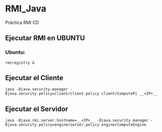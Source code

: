 # RMI_Java
Práctica RMI CD

## Ejecutar RMI en UBUNTU

### Ubuntu:
	rmiregistry &

## Ejecutar el Cliente

	java -Djava.security.manager -Djava.security.policy=client/client.policy client/ComputePi __<IP>__

## Ejecutar el Servidor

	java -Djava.rmi.server.hostname=__<IP>__ -Djava.security.manager -Djava.security.policy=engine/server.policy engine/ComputeEngine
